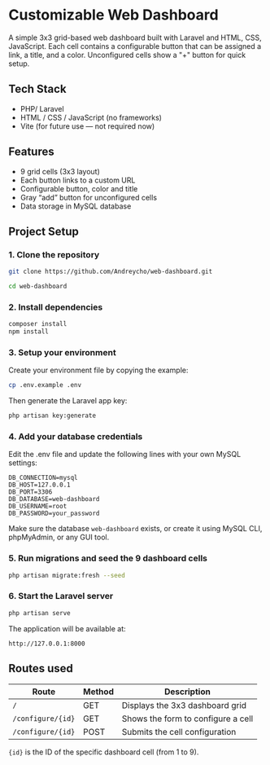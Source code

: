 # Customizable Web Dashboard

A simple 3x3 grid-based web dashboard built with Laravel and HTML, CSS, JavaScript. Each cell contains a configurable button that can be assigned a link, a title, and a color. Unconfigured cells show a "+" button for quick setup.

## Tech Stack

- PHP/ Laravel
- HTML / CSS / JavaScript (no frameworks)
- Vite (for future use — not required now)

## Features

- 9 grid cells (3x3 layout)
- Each button links to a custom URL
- Configurable button, color and title
- Gray “add” button for unconfigured cells
- Data storage in MySQL database

## Project Setup

### 1. Clone the repository
```bash
git clone https://github.com/Andreycho/web-dashboard.git

cd web-dashboard
```

### 2. Install dependencies
```bash
composer install
npm install
```

### 3. Setup your environment
Create your environment file by copying the example:
```bash
cp .env.example .env
```
Then generate the Laravel app key:
```bash
php artisan key:generate
```

### 4. Add your database credentials
Edit the .env file and update the following lines with your own MySQL settings:
```
DB_CONNECTION=mysql
DB_HOST=127.0.0.1
DB_PORT=3306
DB_DATABASE=web-dashboard
DB_USERNAME=root
DB_PASSWORD=your_password
```
Make sure the database `web-dashboard` exists, or create it using MySQL CLI, phpMyAdmin, or any GUI tool.

### 5. Run migrations and seed the 9 dashboard cells
```bash
php artisan migrate:fresh --seed
```

### 6. Start the Laravel server
```bash
php artisan serve
```
The application will be available at:
```
http://127.0.0.1:8000
```

## Routes used
| Route             | Method | Description                        |
|-------------------|--------|------------------------------------|
| `/`               | GET    | Displays the 3x3 dashboard grid    |
| `/configure/{id}` | GET    | Shows the form to configure a cell |
| `/configure/{id}` | POST   | Submits the cell configuration     |

`{id}` is the ID of the specific dashboard cell (from 1 to 9).